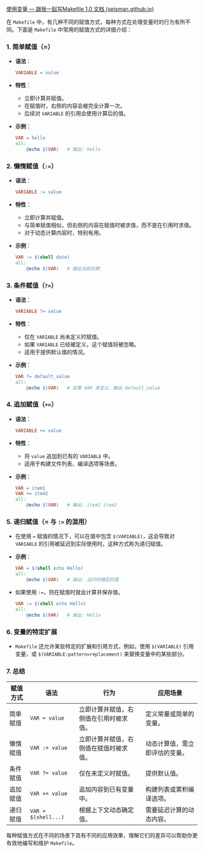 [使用变量 — 跟我一起写Makefile 1.0 文档 (seisman.github.io)](https://seisman.github.io/how-to-write-makefile/variables.html)

在 `Makefile` 中，有几种不同的赋值方式，每种方式在处理变量时的行为有所不同。下面是 `Makefile` 中常用的赋值方式的详细介绍：

### 1. 简单赋值（=）

- **语法**：
  ```makefile
  VARIABLE = value
  ```

- **特性**：
  - 立即计算并赋值。
  - 在赋值时，右侧的内容会被完全计算一次。
  - 后续对 `VARIABLE` 的引用会使用计算后的值。

- **示例**：
  ```makefile
  VAR = hello
  all:
      @echo $(VAR)   # 输出: hello
  ```

### 2. 懒惰赋值（`:=`）

- **语法**：
  ```makefile
  VARIABLE := value
  ```

- **特性**：
  - 立即计算并赋值。
  - 与简单赋值相似，但右侧的内容在赋值时被求值，而不是在引用时求值。
  - 对于动态计算内容时，特别有用。

- **示例**：
  ```makefile
  VAR := $(shell date)
  all:
      @echo $(VAR)   # 输出当前日期
  ```

### 3. 条件赋值（`?=`）

- **语法**：
  ```makefile
  VARIABLE ?= value
  ```

- **特性**：
  - 仅在 `VARIABLE` 尚未定义时赋值。
  - 如果 `VARIABLE` 已经被定义，这个赋值将被忽略。
  - 适用于提供默认值的情况。

- **示例**：
  ```makefile
  VAR ?= default_value
  all:
      @echo $(VAR)   # 如果 VAR 未定义，输出 default_value
  ```

### 4. 追加赋值（`+=`）

- **语法**：
  ```makefile
  VARIABLE += value
  ```

- **特性**：
  - 将 `value` 追加到已有的 `VARIABLE` 中。
  - 适用于构建文件列表、编译选项等场景。

- **示例**：
  ```makefile
  VAR = item1
  VAR += item2
  all:
      @echo $(VAR)   # 输出: item1 item2
  ```

### 5. 递归赋值（= 与 `:=` 的混用）

- 在使用 `=` 赋值的情况下，可以在值中包含 `$(VARIABLE)`，这会导致对 `VARIABLE` 的引用被延迟到实际使用时。这种方式称为递归赋值。

- **示例**：
  ```makefile
  VAR = $(shell echo Hello)
  all:
      @echo $(VAR)   # 输出: 运行时确定的值
  ```

- 如果使用 `:=`，则在赋值时就会计算并保存值。
  
  ```makefile
  VAR := $(shell echo Hello)
  all:
      @echo $(VAR)   # 输出: Hello
  ```

### 6. 变量的特定扩展

- `Makefile` 还允许某些特定的扩展和引用方式，例如，使用 `$(VARIABLE)` 引用变量，或 `$(VARIABLE:pattern=replacement)` 来替换变量中的某些部分。

### 7. 总结

| **赋值方式** | **语法**        | **行为**                                        | **应用场景**                                       |
|--------------|-----------------|-------------------------------------------------|----------------------------------------------------|
| 简单赋值     | `VAR = value`   | 立即计算并赋值，右侧值在引用时被求值。        | 定义常量或简单的变量。                              |
| 懒惰赋值     | `VAR := value`  | 立即计算并赋值，右侧值在赋值时被求值。        | 动态计算值，需立即评估的变量。                      |
| 条件赋值     | `VAR ?= value`  | 仅在未定义时赋值。                             | 提供默认值。                                       |
| 追加赋值     | `VAR += value`  | 追加内容到已有变量中。                         | 构建列表或累积编译选项。                            |
| 递归赋值     | `VAR = $(shell...)` | 根据上下文动态确定值。                        | 需要延迟计算的动态内容。                            |

每种赋值方式在不同的场景下具有不同的应用效果，理解它们的差异可以帮助你更有效地编写和维护 `Makefile`。